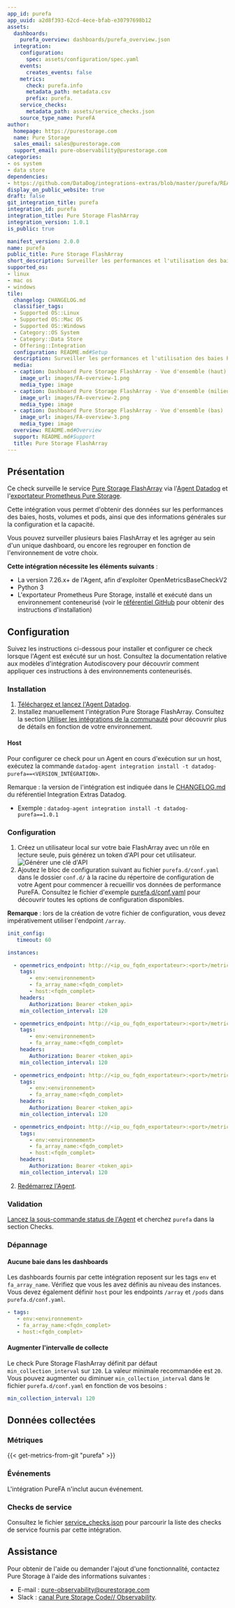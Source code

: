 ```yaml
---
app_id: purefa
app_uuid: a2d8f393-62cd-4ece-bfab-e30797698b12
assets:
  dashboards:
    purefa_overview: dashboards/purefa_overview.json
  integration:
    configuration:
      spec: assets/configuration/spec.yaml
    events:
      creates_events: false
    metrics:
      check: purefa.info
      metadata_path: metadata.csv
      prefix: purefa.
    service_checks:
      metadata_path: assets/service_checks.json
    source_type_name: PureFA
author:
  homepage: https://purestorage.com
  name: Pure Storage
  sales_email: sales@purestorage.com
  support_email: pure-observability@purestorage.com
categories:
- os system
- data store
dependencies:
- https://github.com/DataDog/integrations-extras/blob/master/purefa/README.md
display_on_public_website: true
draft: false
git_integration_title: purefa
integration_id: purefa
integration_title: Pure Storage FlashArray
integration_version: 1.0.1
is_public: true

manifest_version: 2.0.0
name: purefa
public_title: Pure Storage FlashArray
short_description: Surveiller les performances et l'utilisation des baies Pure Storage FlashArray
supported_os:
- linux
- mac os
- windows
tile:
  changelog: CHANGELOG.md
  classifier_tags:
  - Supported OS::Linux
  - Supported OS::Mac OS
  - Supported OS::Windows
  - Category::OS System
  - Category::Data Store
  - Offering::Integration
  configuration: README.md#Setup
  description: Surveiller les performances et l'utilisation des baies Pure Storage FlashArray
  media:
  - caption: Dashboard Pure Storage FlashArray - Vue d'ensemble (haut)
    image_url: images/FA-overview-1.png
    media_type: image
  - caption: Dashboard Pure Storage FlashArray - Vue d'ensemble (milieu)
    image_url: images/FA-overview-2.png
    media_type: image
  - caption: Dashboard Pure Storage FlashArray - Vue d'ensemble (bas)
    image_url: images/FA-overview-3.png
    media_type: image
  overview: README.md#Overview
  support: README.md#Support
  title: Pure Storage FlashArray
---
```




## Présentation

Ce check surveille le service [Pure Storage FlashArray][1] via l'[Agent Datadog][2] et l'[exportateur Prometheus Pure Storage][3].

Cette intégration vous permet d'obtenir des données sur les performances des baies, hosts, volumes et pods, ainsi que des informations générales sur la configuration et la capacité.

Vous pouvez surveiller plusieurs baies FlashArray et les agréger au sein d'un unique dashboard, ou encore les regrouper en fonction de l'environnement de votre choix.

**Cette intégration nécessite les éléments suivants** :

 - La version 7.26.x+ de l'Agent, afin d'exploiter OpenMetricsBaseCheckV2
 - Python 3
 - L'exportateur Prometheus Pure Storage, installé et exécuté dans un environnement conteneurisé (voir le [référentiel GitHub][3] pour obtenir des instructions d'installation)

## Configuration

Suivez les instructions ci-dessous pour installer et configurer ce check lorsque l'Agent est exécuté sur un host. Consultez la documentation relative aux modèles d'intégration Autodiscovery pour découvrir comment appliquer ces instructions à des environnements conteneurisés.

### Installation

1. [Téléchargez et lancez l'Agent Datadog][2].
2. Installez manuellement l'intégration Pure Storage FlashArray. Consultez la section [Utiliser les intégrations de la communauté][4] pour découvrir plus de détails en fonction de votre environnement.


#### Host

Pour configurer ce check pour un Agent en cours d'exécution sur un host, exécutez la commande `datadog-agent integration install -t datadog-purefa==<VERSION_INTÉGRATION>`.

Remarque : la version de l'intégration est indiquée dans le [CHANGELOG.md][5] du référentiel Integration Extras Datadog.
  * Exemple : `datadog-agent integration install -t datadog-purefa==1.0.1`

### Configuration

1. Créez un utilisateur local sur votre baie FlashArray avec un rôle en lecture seule, puis générez un token d'API pour cet utilisateur.
   ![Générer une clé d'API][6]
2. Ajoutez le bloc de configuration suivant au fichier `purefa.d/conf.yaml` dans le dossier `conf.d/` à la racine du répertoire de configuration de votre Agent pour commencer à recueillir vos données de performance PureFA. Consultez le fichier d'exemple [purefa.d/conf.yaml][7] pour découvrir toutes les options de configuration disponibles.

**Remarque** : lors de la création de votre fichier de configuration, vous devez impérativement utiliser l'endpoint `/array`.

```yaml
init_config:
   timeout: 60

instances:

  - openmetrics_endpoint: http://<ip_ou_fqdn_exportateur>:<port>/metrics/flasharray/array?endpoint=<ip_ou_fqdn_baie>
    tags:
       - env:<environnement>
       - fa_array_name:<fqdn_complet>
       - host:<fqdn_complet>
    headers:
       Authorization: Bearer <token_api>
    min_collection_interval: 120

  - openmetrics_endpoint: http://<ip_ou_fqdn_exportateur>:<port>/metrics/flasharray/volumes?endpoint=<ip_ou_fqdn_baie>
    tags:
       - env:<environnement>
       - fa_array_name:<fqdn_complet>
    headers:
       Authorization: Bearer <token_api>
    min_collection_interval: 120

  - openmetrics_endpoint: http://<ip_ou_fqdn_exportateur>:<port>/metrics/flasharray/hosts?endpoint=<ip_ou_fqdn_baie>
    tags:
       - env:<environnement>
       - fa_array_name:<fqdn_complet>
    headers:
       Authorization: Bearer <token_api>
    min_collection_interval: 120

  - openmetrics_endpoint: http://<ip_ou_fqdn_exportateur>:<port>/metrics/flasharray/pods?endpoint=<ip_ou_fqdn_baie>
    tags:
       - env:<environnement>
       - fa_array_name:<fqdn_complet>
       - host:<fqdn_complet>
    headers:
       Authorization: Bearer <token_api>
    min_collection_interval: 120
```

2. [Redémarrez l'Agent][8].

### Validation

[Lancez la sous-commande status de l'Agent][9] et cherchez `purefa` dans la section Checks.

### Dépannage

#### Aucune baie dans les dashboards

Les dashboards fournis par cette intégration reposent sur les tags `env` et `fa_array_name`. Vérifiez que vous les avez définis au niveau des instances. Vous devez également définir `host` pour les endpoints `/array` et `/pods` dans `purefa.d/conf.yaml`.

```yaml
- tags:
   - env:<environnement>
   - fa_array_name:<fqdn_complet>
   - host:<fqdn_complet>
```

#### Augmenter l'intervalle de collecte

Le check Pure Storage FlashArray définit par défaut `min_collection_interval` sur `120`. La valeur minimale recommandée est `20`. Vous pouvez augmenter ou diminuer `min_collection_interval` dans le fichier `purefa.d/conf.yaml` en fonction de vos besoins :

```yaml
min_collection_interval: 120
```


## Données collectées

### Métriques
{{< get-metrics-from-git "purefa" >}}


### Événements

L'intégration PureFA n'inclut aucun événement.

### Checks de service

Consultez le fichier [service_checks.json][11] pour parcourir la liste des checks de service fournis par cette intégration.

## Assistance

Pour obtenir de l'aide ou demander l'ajout d'une fonctionnalité, contactez Pure Storage à l'aide des informations suivantes :
* E-mail : pure-observability@purestorage.com
* Slack : [canal Pure Storage Code// Observability][12].

[1]: https://www.purestorage.com/products.html
[2]: https://app.datadoghq.com/account/settings#agent
[3]: https://github.com/PureStorage-OpenConnect/pure-exporter
[4]: https://docs.datadoghq.com/fr/agent/guide/community-integrations-installation-with-docker-agent
[5]: https://github.com/DataDog/integrations-extras/blob/master/purefa/CHANGELOG.md
[6]: https://raw.githubusercontent.com/DataDog/integrations-extras/master/purefa/images/API.png
[7]: https://github.com/datadog/integrations-extras/blob/master/purefa/datadog_checks/purefa/data/conf.yaml.example
[8]: https://docs.datadoghq.com/fr/agent/guide/agent-commands/#start-stop-and-restart-the-agent
[9]: https://docs.datadoghq.com/fr/agent/guide/agent-commands/#agent-status-and-information
[10]: https://github.com/DataDog/integrations-extras/blob/master/purefa/metadata.csv
[11]: https://github.com/DataDog/integrations-extras/blob/master/purefa/assets/service_checks.json
[12]: https://code-purestorage.slack.com/messages/C0357KLR1EU
